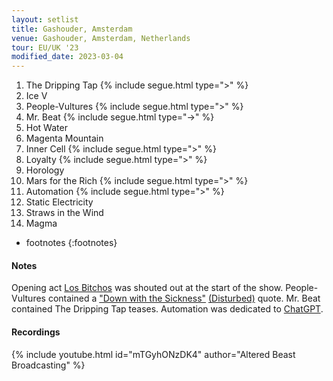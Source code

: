 ```yaml
---
layout: setlist
title: Gashouder, Amsterdam
venue: Gashouder, Amsterdam, Netherlands
tour: EU/UK '23
modified_date: 2023-03-04
---
```


1. The Dripping Tap
   {% include segue.html type=">" %}
2. Ice V
3. People-Vultures
   {% include segue.html type=">" %}
4. Mr. Beat
   {% include segue.html type="->" %}
5. Hot Water
6. Magenta Mountain
7. Inner Cell
   {% include segue.html type=">" %}
8. Loyalty
   {% include segue.html type=">" %}
9. Horology
10. Mars for the Rich
   {% include segue.html type=">" %}
11. Automation
   {% include segue.html type=">" %}
12. Static Electricity
13. Straws in the Wind
14. Magma



<!--snippet-->

* footnotes
{:footnotes}


#### Notes
Opening act [Los Bitchos](https://en.wikipedia.org/wiki/Los_Bitchos) was shouted out at the start of the show. People-Vultures contained a ["Down with the Sickness"](https://www.youtube.com/watch?v=09LTT0xwdfw) [(Disturbed)](https://en.wikipedia.org/wiki/Disturbed_(band)) quote. Mr. Beat contained The Dripping Tap teases. Automation was dedicated to [ChatGPT](https://en.wikipedia.org/wiki/ChatGPT).

#### Recordings

{% include youtube.html id="mTGyhONzDK4" author="Altered Beast Broadcasting" %}


